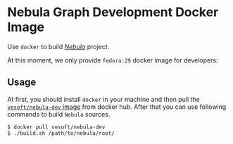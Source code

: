 # Nebula Graph Development Docker Image

Use `docker` to build [*Nebula*](https://github.com/vesoft-inc/nebula) project.

At this moment, we only provide `fedora:29` docker image for developers:

## Usage

At first, you should install `docker` in your machine and then pull the [`vesoft/nebula-dev` image](https://hub.docker.com/r/vesoft/nebula-dev) from docker hub.
After that you can use following commands to build `Nebula` sources.

    $ docker pull vesoft/nebula-dev
    $ ./build.sh /path/to/nebula/root/
